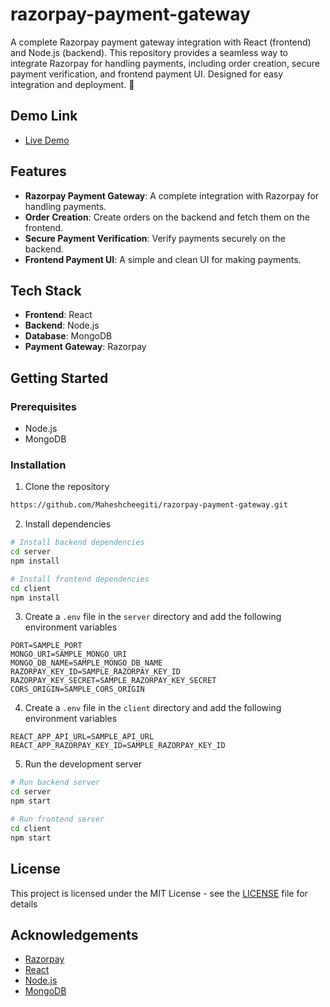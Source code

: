 # razorpay-payment-gateway

A complete Razorpay payment gateway integration with React (frontend) and Node.js (backend). This repository provides a seamless way to integrate Razorpay for handling payments, including order creation, secure payment verification, and frontend payment UI. Designed for easy integration and deployment. 🚀

## Demo Link

- [Live Demo](https://razorpay-payment-gateway.herokuapp.com/)

## Features

- **Razorpay Payment Gateway**: A complete integration with Razorpay for handling payments.
- **Order Creation**: Create orders on the backend and fetch them on the frontend.
- **Secure Payment Verification**: Verify payments securely on the backend.
- **Frontend Payment UI**: A simple and clean UI for making payments.

## Tech Stack

- **Frontend**: React
- **Backend**: Node.js
- **Database**: MongoDB
- **Payment Gateway**: Razorpay

## Getting Started

### Prerequisites

- Node.js
- MongoDB

### Installation

1. Clone the repository

```bash
https://github.com/Maheshcheegiti/razorpay-payment-gateway.git
```

2. Install dependencies

```bash
# Install backend dependencies
cd server
npm install

# Install frontend dependencies
cd client
npm install
```

3. Create a `.env` file in the `server` directory and add the following environment variables

```
PORT=SAMPLE_PORT
MONGO_URI=SAMPLE_MONGO_URI
MONGO_DB_NAME=SAMPLE_MONGO_DB_NAME
RAZORPAY_KEY_ID=SAMPLE_RAZORPAY_KEY_ID
RAZORPAY_KEY_SECRET=SAMPLE_RAZORPAY_KEY_SECRET
CORS_ORIGIN=SAMPLE_CORS_ORIGIN
```

4. Create a `.env` file in the `client` directory and add the following environment variables

```
REACT_APP_API_URL=SAMPLE_API_URL
REACT_APP_RAZORPAY_KEY_ID=SAMPLE_RAZORPAY_KEY_ID
```

5. Run the development server

```bash
# Run backend server
cd server
npm start

# Run frontend server
cd client
npm start
```

## License

This project is licensed under the MIT License - see the [LICENSE](LICENSE) file for details

## Acknowledgements

- [Razorpay](https://razorpay.com/)
- [React](https://reactjs.org/)
- [Node.js](https://nodejs.org/)
- [MongoDB](https://www.mongodb.com/)
